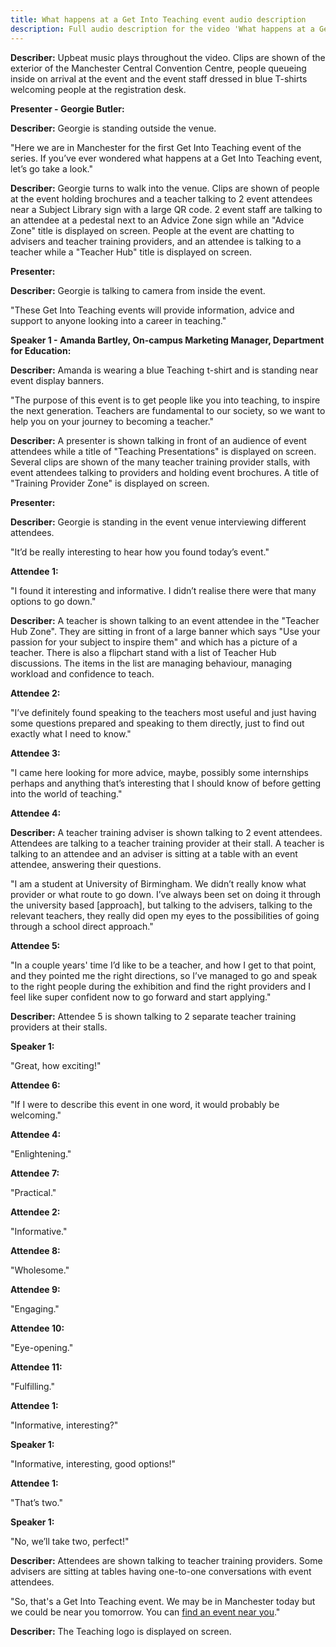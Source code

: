 ```yaml
---
title: What happens at a Get Into Teaching event audio description
description: Full audio description for the video 'What happens at a Get Into Teaching event' video.
---
```


**Describer:** Upbeat music plays throughout the video. Clips are shown of the exterior of the Manchester Central Convention Centre, people queueing inside on arrival at the event and the event staff dressed in blue T-shirts welcoming people at the registration desk.

**Presenter - Georgie Butler:**

**Describer:** Georgie is standing outside the venue.

"Here we are in Manchester for the first Get Into Teaching event of the series. If you’ve ever wondered what happens at a Get Into Teaching event, let’s go take a look."

**Describer:** Georgie turns to walk into the venue. Clips are shown of people at the event holding brochures and a teacher talking to 2 event attendees near a Subject Library sign with a large QR code. 2 event staff are talking to an attendee at a pedestal next to an Advice Zone sign while an "Advice Zone" title is displayed on screen. People at the event are chatting to advisers and teacher training providers, and an attendee is talking to a teacher while a "Teacher Hub" title is displayed on screen.

**Presenter:**

**Describer:** Georgie is talking to camera from inside the event.

"These Get Into Teaching events will provide information, advice and support to anyone looking into a career in teaching."

**Speaker 1 - Amanda Bartley, On-campus Marketing Manager, Department for Education:**

**Describer:** Amanda is wearing a blue Teaching t-shirt and is standing near event display banners.

"The purpose of this event is to get people like you into teaching, to inspire the next generation. Teachers are fundamental to our society, so we want to help you on your journey to becoming a teacher."

**Describer:** A presenter is shown talking in front of an audience of event attendees while a title of "Teaching Presentations" is displayed on screen. Several clips are shown of the many teacher training provider stalls, with event attendees talking to providers and holding event brochures. A title of "Training Provider Zone" is displayed on screen.

**Presenter:**

**Describer:** Georgie is standing in the event venue interviewing different attendees.

"It’d be really interesting to hear how you found today’s event."

**Attendee 1:**

"I found it interesting and informative. I didn’t realise there were that many options to go down."

**Describer:** A teacher is shown talking to an event attendee in the "Teacher Hub Zone". They are sitting in front of a large banner which says "Use your passion for your subject to inspire them" and which has a picture of a teacher. There is also a flipchart stand with a list of Teacher Hub discussions. The items in the list are managing behaviour, managing workload and confidence to teach.

**Attendee 2:**

"I’ve definitely found speaking to the teachers most useful and just having some questions prepared and speaking to them directly, just to find out exactly what I need to know."

**Attendee 3:**

"I came here looking for more advice, maybe, possibly some internships perhaps and anything that’s interesting that I should know of before getting into the world of teaching."

**Attendee 4:**

**Describer:** A teacher training adviser is shown talking to 2 event attendees. Attendees are talking to a teacher training provider at their stall. A teacher is talking to an attendee and an adviser is sitting at a table with an event attendee, answering their questions.

"I am a student at University of Birmingham. We didn’t really know what provider or what route to go down. I’ve always been set on doing it through the university based [approach], but talking to the advisers, talking to the relevant teachers, they really did open my eyes to the possibilities of going through a school direct approach."

**Attendee 5:**

"In a couple years' time I’d like to be a teacher, and how I get to that point, and they pointed me the right directions, so I’ve managed to go and speak to the right people during the exhibition and find the right providers and I feel like super confident now to go forward and start applying."

**Describer:** Attendee 5 is shown talking to 2 separate teacher training providers at their stalls.

**Speaker 1:**

"Great, how exciting!"

**Attendee 6:**

"If I were to describe this event in one word, it would probably be welcoming."

**Attendee 4:**

"Enlightening."

**Attendee 7:**

"Practical."

**Attendee 2:**

"Informative."

**Attendee 8:**

"Wholesome."

**Attendee 9:**

"Engaging."

**Attendee 10:**

"Eye-opening."

**Attendee 11:**

"Fulfilling."

**Attendee 1:**

"Informative, interesting?"

**Speaker 1:**

"Informative, interesting, good options!"

**Attendee 1:**

"That’s two."

**Speaker 1:**

"No, we’ll take two, perfect!"

**Describer:** Attendees are shown talking to teacher training providers. Some advisers are sitting at tables having one-to-one conversations with event attendees.

"So, that's a Get Into Teaching event. We may be in Manchester today but we could be near you tomorrow. You can [find an event near you](/events/about-get-into-teaching-events)."

**Describer:** The Teaching logo is displayed on screen.